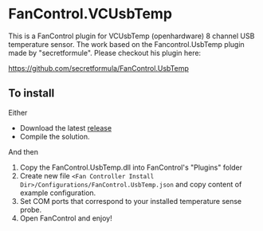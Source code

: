 # FanControl.VCUsbTemp
This is a FanControl plugin for VCUsbTemp (openhardware) 8 channel USB temperature sensor.
The work based on the Fancontrol.UsbTemp plugin made by "secretformule".
Please checkout his plugin here:

https://github.com/secretformula/FanControl.UsbTemp

## To install

Either
* Download the latest [release](https://)
* Compile the solution.

And then

1. Copy the FanControl.UsbTemp.dll into FanControl's "Plugins" folder
2. Create new file `<Fan Controller Install Dir>/Configurations/FanControl.UsbTemp.json` and copy content of example configuration.
3. Set COM ports that correspond to your installed temperature sense probe.
4. Open FanControl and enjoy!
